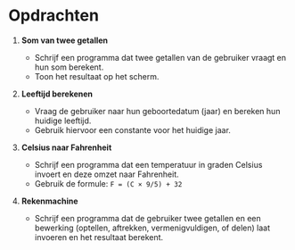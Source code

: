 # Opdrachten

1. **Som van twee getallen**

   - Schrijf een programma dat twee getallen van de gebruiker vraagt en hun som berekent.
   - Toon het resultaat op het scherm.

2. **Leeftijd berekenen**

   - Vraag de gebruiker naar hun geboortedatum (jaar) en bereken hun huidige leeftijd.
   - Gebruik hiervoor een constante voor het huidige jaar.

3. **Celsius naar Fahrenheit**

   - Schrijf een programma dat een temperatuur in graden Celsius invoert en deze omzet naar Fahrenheit.
   - Gebruik de formule: `F = (C × 9/5) + 32`

4. **Rekenmachine**
   - Schrijf een programma dat de gebruiker twee getallen en een bewerking (optellen, aftrekken, vermenigvuldigen, of delen) laat invoeren en het resultaat berekent.
